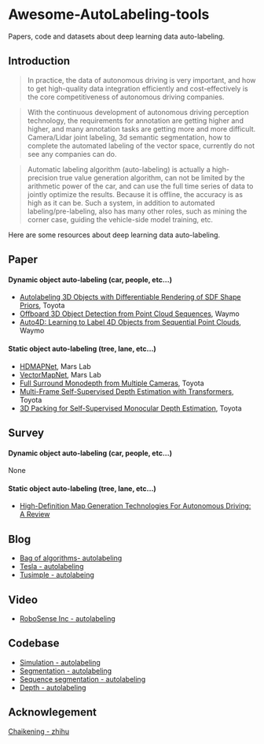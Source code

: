 # Awesome-AutoLabeling-tools
Papers, code and datasets about deep learning data auto-labeling.

## Introduction
>In practice, the data of autonomous driving is very important, and how to get high-quality data integration efficiently and cost-effectively is the core competitiveness of autonomous driving companies.

>With the continuous development of autonomous driving perception technology, the requirements for annotation are getting higher and higher, and many annotation tasks are getting more and more difficult. Camera/Lidar joint labeling, 3d semantic segmentation, how to complete the automated labeling of the vector space, currently do not see any companies can do.

>Automatic labeling algorithm (auto-labeling) is actually a high-precision true value generation algorithm, can not be limited by the arithmetic power of the car, and can use the full time series of data to jointly optimize the results. Because it is offline, the accuracy is as high as it can be. Such a system, in addition to automated labeling/pre-labeling, also has many other roles, such as mining the corner case, guiding the vehicle-side model training, etc.

Here are some resources about deep learning data auto-labeling.

## Paper
#### Dynamic object auto-labeling (car, people, etc...)
- [Autolabeling 3D Objects with Differentiable Rendering of SDF Shape Priors](https://arxiv.org/abs/1911.11288), Toyota
- [Offboard 3D Object Detection from Point Cloud Sequences](https://arxiv.org/abs/2103.05073), Waymo
- [Auto4D: Learning to Label 4D Objects from Sequential Point Clouds](https://arxiv.org/abs/2101.06586), Waymo
#### Static object auto-labeling (tree, lane, etc...)
- [HDMAPNet](https://arxiv.org/abs/2107.06307), Mars Lab
- [VectorMapNet](https://arxiv.org/abs/2206.08920), Mars Lab
- [Full Surround Monodepth from Multiple Cameras](https://arxiv.org/abs/2104.00152), Toyota
- [Multi-Frame Self-Supervised Depth Estimation with Transformers](https://arxiv.org/abs/2204.07616), Toyota
- [3D Packing for Self-Supervised Monocular Depth Estimation](https://arxiv.org/abs/1905.02693), Toyota

## Survey
#### Dynamic object auto-labeling (car, people, etc...)
None
#### Static object auto-labeling (tree, lane, etc...)
- [High-Definition Map Generation Technologies For Autonomous Driving: A Review](https://arxiv.org/abs/2206.05400)

## Blog 
- [Bag of algorithms- autolabeling](https://zhuanlan.zhihu.com/p/533907821)
- [Tesla - autolabeling](https://zhuanlan.zhihu.com/p/466426243)
- [Tusimple - autolabeing](https://zhuanlan.zhihu.com/p/541893317)

## Video
- [RoboSense Inc - autolabeling](https://www.bilibili.com/video/BV1gK4y1x7Yh?from=search&seid=6201001844239327003&spm_id_from=333.337.0.0&vd_source=d6d7e511367717333c372785d76ae938)

## Codebase
- [Simulation - autolabeling](https://github.com/UsmanJafri/LiDAR-GTA-V)
- [Segmentation - autolabeling](https://github.com/PRBonn/auto-mos)
- [Sequence segmentation - autolabeling](https://github.com/Likarian/AutomaticLabeledLiDARSequence)
- [Depth - autolabeling](https://github.com/TRI-ML/vidar)

## Acknowlegement
[Chaikening - zhihu](https://zhuanlan.zhihu.com/p/533907821)
